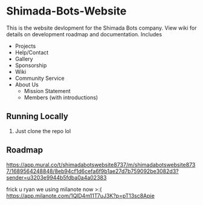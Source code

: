 # Shimada-Bots-Website

This is the website devlopment for the Shimada Bots company.
View wiki for details on development roadmap and documentation.
Includes
- Projects
- Help/Contact
- Gallery
- Sponsorship
- Wiki
- Community Service
- About Us
    - Mission Statement
    - Members (with introductions)

## Running Locally
1. Just clone the repo lol
## Roadmap
https://app.mural.co/t/shimadabotswebsite8737/m/shimadabotswebsite8737/1689564248848/8eb94cf1d6cefa6f9b1ae27d7b759092be3082d3?sender=u3203e9944b5fdba0a4a02383

frick u ryan we using milanote now >:(
https://app.milanote.com/1QlD4m11T7uJ3K?p=pT13sc8Apie
